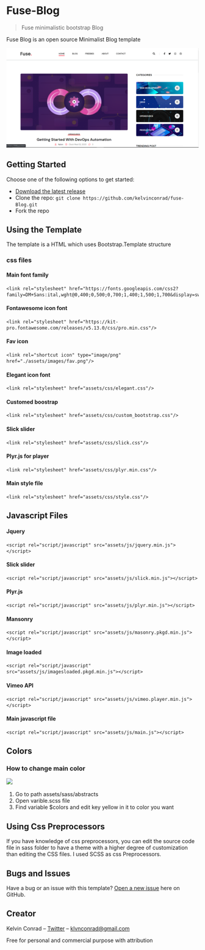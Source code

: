# Fuse-Blog

>Fuse minimalistic bootstrap Blog

Fuse Blog is an open source Minimalist Blog template 

![](landing.PNG)


## Getting Started

Choose one of the following options to get started:
* [Download the latest release](https://github.com/kelvinconrad/fuse-Blog/archive/main.zip)
* Clone the repo: `git clone https://github.com/kelvinconrad/fuse-Blog.git`
* Fork the repo

## Using the Template

The template is a HTML which uses Bootstrap.Template structure
### css files

#### Main font family
```
<link rel="stylesheet" href="https://fonts.googleapis.com/css2?family=DM+Sans:ital,wght@0,400;0,500;0,700;1,400;1,500;1,700&display=swap"/>
```

#### Fontawesome icon font
```
<link rel="stylesheet" href="https://kit-pro.fontawesome.com/releases/v5.13.0/css/pro.min.css"/>
```

#### Fav icon
```
<link rel="shortcut icon" type="image/png" href="./assets/images/fav.png"/>
```

#### Elegant icon font
```
<link rel="stylesheet" href="assets/css/elegant.css"/>
```

#### Customed boostrap
```
<link rel="stylesheet" href="assets/css/custom_bootstrap.css"/>
```

#### Slick slider
```
<link rel="stylesheet" href="assets/css/slick.css"/>
```

#### Plyr.js for player
```
<link rel="stylesheet" href="assets/css/plyr.min.css"/>
```

#### Main style file
```
<link rel="stylesheet" href="assets/css/style.css"/>
```
## Javascript Files

#### Jquery
```
<script rel="script/javascript" src="assets/js/jquery.min.js"></script>
```

#### Slick slider
```
<script rel="script/javascript" src="assets/js/slick.min.js"></script>
```

#### Plyr.js
```
<script rel="script/javascript" src="assets/js/plyr.min.js"></script>
```

#### Mansonry
```
<script rel="script/javascript" src="assets/js/masonry.pkgd.min.js"></script>
```

#### Image loaded
```
<script rel="script/javascript" src="assets/js/imagesloaded.pkgd.min.js"></script>
```

#### Vimeo API
```
<script rel="script/javascript" src="assets/js/vimeo.player.min.js"></script>
```

#### Main javascript file
```
<script rel="script/javascript" src="assets/js/main.js"></script>
```

## Colors
### How to change main color
![](https://i.ibb.co/346RgFy/colors.png)

1. Go to path assets/sass/abstracts
2. Open varible.scss file
3. Find variable $colors and edit key yellow in it to color you want

## Using Css Preprocessors
If you have knowledge of css preprocessors, you can edit the source code file in sass folder to have a theme with a higher degree of customization than editing the CSS files. I used SCSS as css Preprocessors. 

## Bugs and Issues

Have a bug or an issue with this template? [Open a new issue](https://github.com/kelvinconrad/fuse-Blog/issues/new) here on GitHub.


## Creator

Kelvin Conrad – [Twitter](https://twitter.com/Klvnconrad) – klvnconrad@gmail.com

Free for personal and commercial purpose with attribution
